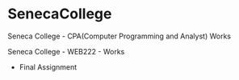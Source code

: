 # SenecaCollege
Seneca College - CPA(Computer Programming and Analyst) Works

Seneca College - WEB222 - Works
  - Final Assignment
